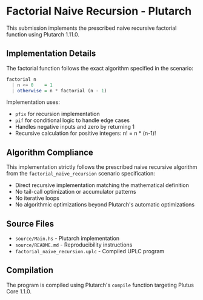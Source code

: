 # Factorial Naive Recursion - Plutarch

This submission implements the prescribed naive recursive factorial function using Plutarch 1.11.0.

## Implementation Details

The factorial function follows the exact algorithm specified in the scenario:

```haskell
factorial n
  | n <= 0    = 1
  | otherwise = n * factorial (n - 1)
```

Implementation uses:

- `pfix` for recursion implementation
- `pif` for conditional logic to handle edge cases
- Handles negative inputs and zero by returning 1
- Recursive calculation for positive integers: n! = n \* (n-1)!

## Algorithm Compliance

This implementation strictly follows the prescribed naive recursive algorithm from the `factorial_naive_recursion` scenario specification:

- Direct recursive implementation matching the mathematical definition
- No tail-call optimization or accumulator patterns
- No iterative loops
- No algorithmic optimizations beyond Plutarch's automatic optimizations

## Source Files

- `source/Main.hs` - Plutarch implementation
- `source/README.md` - Reproducibility instructions
- `factorial_naive_recursion.uplc` - Compiled UPLC program

## Compilation

The program is compiled using Plutarch's `compile` function targeting Plutus Core 1.1.0.
